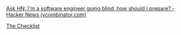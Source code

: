 ---
---

[Ask HN: I'm a software engineer going blind, how should I prepare? - Hacker News (ycombinator.com)](https://news.ycombinator.com/item?id=22918980)

[The Checklist](https://www.newyorker.com/magazine/2007/12/10/the-checklist)
